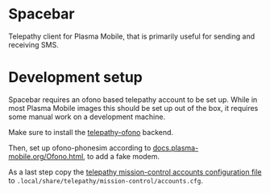 # Spacebar

Telepathy client for Plasma Mobile, that is primarily useful for sending and receiving SMS.

# Development setup

Spacebar requires an ofono based telepathy account to be set up.
While in most Plasma Mobile images this should be set up out of the box, it requires some manual work on a development machine.

Make sure to install the [telepathy-ofono](https://github.com/TelepathyIM/telepathy-ofono) backend.

Then, set up ofono-phonesim according to [docs.plasma-mobile.org/Ofono.html](https://docs.plasma-mobile.org/Ofono.html#phonesim), to add a fake modem.

As a last step copy the [telepathy mission-control accounts configuration file](https://invent.kde.org/snippets/588/raw)
to `.local/share/telepathy/mission-control/accounts.cfg`.
